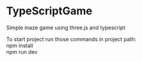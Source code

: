 # TypeScriptGame
Simple maze game using three.js and typescript

To start project run those commands in project path: <br>
npm install <br>
npm run dev
